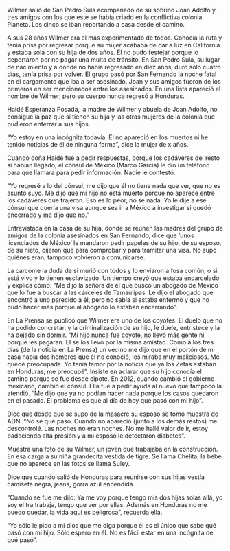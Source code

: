 Wilmer salió de San Pedro Sula acompañado de su sobrino Joan Adolfo y tres amigos con los que este se había criado en la conflictiva colonia Planeta. Los cinco se iban reportando a casa desde el camino.

A sus 28 años Wilmer era el más experimentado de todos. Conocía la ruta y tenía prisa por regresar porque su mujer acababa de dar a luz en California y estaba sola con su hija de dos años. El no pudo festejar porque lo deportaron por no pagar una multa de tránsito. En San Pedro Sula, su lugar de nacimiento y a donde no había regresado en diez años, duró sólo cuatro días, tenía prisa por volver.
El grupo pasó por San Fernando la noche fatal en el cargamento que iba a ser asesinado. Joan y sus amigos fueron de los primeros en ser mencionados entre los asesinados. En una lista apareció el nombre de Wilmer, pero su cuerpo nunca regresó a Honduras.

Haidé Esperanza Posada, la madre de Wilmer y abuela de Joan Adolfo, no consigue la paz que sí tienen su hija y las otras mujeres de la colonia que pudieron enterrar a sus hijos.

“Yo estoy en una incógnita todavía. El no apareció en los muertos ni he tenido noticias de él de ninguna forma”, dice la mujer de x años.

Cuando doña Haidé fue a pedir respuestas, porque los cadáveres del resto sí habían llegado, el cónsul de México (Marco García) le dio un teléfono para que llamara para pedir información. Nadie le contestó. 

“Yo regresé a lo del cónsul, me dijo que él no tiene nada que ver, que no es asunto suyo. Me dijo que mi hijo no está muerto porque no aparece entre los cadáveres que trajeron. Eso es lo peor, no sé nada. Yo le dije a ese cónsul que quería una visa aunque sea ir a México a investigar si quedó encerrado y me dijo que no.”

Entrevistada en la casa de su hija, donde se reúnen las madres del grupo de amigos de la colonia asesinados en San Fernando, dice que ‘unos licenciados de México’ le mandaron pedir papeles de su hijo, de su esposo, de su nieto, dijeron que para comprobar y para tramitar una visa. No supo quiénes eran, tampoco volvieron a comunicarse.

La carcome la duda de si murió con todos y lo enviaron a fosa común, o si está vivo y lo tienen esclavizado. Un tiempo creyó que estaba encarcelado y explica cómo: “Me dijo la señora de él que buscó un abogado de México que lo fue a buscar a las cárceles de Tamaulipas. Le dijo el abogado que encontró a uno parecido a él, pero no sabía si estaba enfermo y que no pudo hacer más porque al abogado lo estaban encerrando”.

En La Prensa se publicó que Wilmer era uno de los coyotes. El duelo que no ha podido concretar, y la criminalización de su hijo, le duele, entristece y la ha dejado sin dormir. “Mi hijo nunca fue coyote, no llevó más gente ni porque les pagaran. El se los llevó por la misma amistad. Como a los tres días (de la noticia en La Prensa) un vecino me dijo que en el portón de mi casa había dos hombres que él no conoció, los miraba muy maliciosos. Me quedé preocupada.  Yo tenía temor por la noticia que ya los Zetas estaban en Honduras, me preocupé”. Insiste en aclarar que su hijo conocía el camino porque se fue desde cipote. 
En 2012, cuando cambió el gobierno mexicano, cambió el cónsul. Ella fue a pedir ayuda al nuevo que tampoco la atendió. “Me dijo que ya no podían hacer nada porque los casos quedaron en el pasado. El problema es que al día de hoy qué pasó con mi hijo”. 

Dice que desde que se supo de la masacre su esposo se tomó muestra de ADN. “No sé qué pasó. Cuando no apareció (junto a los demás restos) me descontrolé. Las noches no eran noches. No me hallé valor de ir, estoy padeciendo alta presión y a mi esposo le detectaron diabetes”. 

Muestra una foto de su Wilmer, un joven que trabajaba en la construcción. En esa carga a su niña grandecita vestida de tigre. Se llama Chelita, la bebé que no aparece en las fotos se llama Suley. 

Dice que cuando salió de Honduras para reunirse con sus hijas vestía camiseta negra, jeans, gorra azul encendida.

“Cuando se fue me dijo: Ya me voy porque tengo mis dos hijas solas allá, yo soy el tra trabaja, tengo que ver por ellas. Además en Honduras no me puedo quedar, la vida aquí es peligrosa”, recuerda ella. 

“Yo sólo le pido a mi dios que me diga porque él es el único que sabe qué pasó con mi hijo. Sólo espero en él. No es fácil estar en una incógnita de qué pasó”. 
